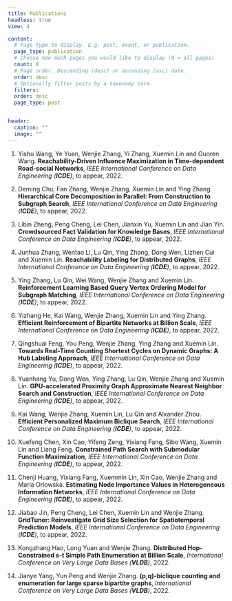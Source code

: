 ```yaml
---
title: Publications
headless: true 
view: 4

content:
  # Page type to display. E.g. post, event, or publication.
  page_type: publication
  # Choose how much pages you would like to display (0 = all pages)
  count: 0
  # Page order. Descending (desc) or ascending (asc) date.
  order: desc
  # Optionally filter posts by a taxonomy term.
  filters:
  order: desc
  page_type: post


header:
  caption: ""
  image: ""
---
```



1. Yishu Wang, Ye Yuan, Wenjie Zhang, Yi Zhang, Xuemin Lin and Guoren Wang. **Reachability-Driven Influence Maximization in Time-dependent Road-social Networks**, *IEEE International Conference on Data Engineering (**ICDE**)*, to appear, 2022.
<!-- 
<br> -->

2. Deming Chu, Fan Zhang, Wenjie Zhang, Xuemin Lin and Ying Zhang. **Hierarchical Core Decomposition in Parallel: From Construction to Subgraph Search**, *IEEE International Conference on Data Engineering (**ICDE**)*, to appear, 2022.

<!-- <br> -->

3. Libin Zheng, Peng Cheng, Lei Chen, Jianxin Yu, Xuemin Lin and Jian Yin. **Crowdsourced Fact Validation for Knowledge Bases**, *IEEE International Conference on Data Engineering (**ICDE**)*, to appear, 2022.

<!-- <br> -->

4. Junhua Zhang, Wentao Li, Lu Qin, Ying Zhang, Dong Wen, Lizhen Cui and Xuemin Lin. **Reachability Labeling for Distributed Graphs**, *IEEE International Conference on Data Engineering (**ICDE**)*, to appear, 2022.

<!-- <br> -->

5. Ying Zhang, Lu Qin, Wei Wang, Wenjie Zhang and Xuemin Lin. **Reinforcement Learning Based Query Vertex Ordering Model for Subgraph Matching**, *IEEE International Conference on Data Engineering (**ICDE**)*, to appear, 2022.

<!-- <br> -->

6. Yizhang He, Kai Wang, Wenjie Zhang, Xuemin Lin and Ying Zhang. **Efficient Reinforcement of Bipartite Networks at Billion Scale**, *IEEE International Conference on Data Engineering (**ICDE**)*, to appear, 2022.

<!-- <br> -->

7. Qingshuai Feng, You Peng, Wenjie Zhang, Ying Zhang and Xuemin Lin. **Towards Real-Time Counting Shortest Cycles on Dynamic Graphs: A Hub Labeling Approach**, *IEEE International Conference on Data Engineering (**ICDE**)*, to appear, 2022.

<!-- <br> -->

8. Yuanhang Yu, Dong Wen, Ying Zhang, Lu Qin, Wenjie Zhang and Xuemin Lin. **GPU-accelerated Proximity Graph Approximate Nearest Neighbor Search and Construction**, *IEEE International Conference on Data Engineering (**ICDE**)*, to appear, 2022.

<!-- <br> -->

9. Kai Wang, Wenjie Zhang, Xuemin Lin, Lu Qin and Alxander Zhou. **Efficient Personalized Maximum Biclique Search**, *IEEE International Conference on Data Engineering (**ICDE**)*, to appear, 2022.

<!-- <br> -->

10. Xuefeng Chen, Xin Cao, Yifeng Zeng, Yixiang Fang, Sibo Wang, Xuemin Lin and Liang Feng. **Constrained Path Search with Submodular Function Maximization**, *IEEE International Conference on Data Engineering (**ICDE**)*, to appear, 2022.

<!-- <br> -->

11. Chenji Huang, Yixiang Fang, Xuemmin Lin, Xin Cao, Wenjie Zhang and Maria Orlowska. **Estimating Node Importance Values in Heterogeneous Information Networks**, *IEEE International Conference on Data Engineering (**ICDE**)*, to appear, 2022.

<!-- <br> -->

12. Jiabao Jin, Peng Cheng, Lei Chen, Xuemin Lin and Wenjie Zhang. **GridTuner: Reinvestigate Grid Size Selection for Spatiotemporal Prediction Models**, *IEEE International Conference on Data Engineering (**ICDE**)*, to appear, 2022.

<!-- <br> -->

13. Kongzhang Hao, Long Yuan and Wenjie Zhang. **Distributed Hop-Constrained s-t Simple Path Enumeration at Billion Scale**, *International Conference on Very Large Data Bases (**VLDB**)*, 2022.

<!-- <br> -->

14. Jianye Yang, Yun Peng and Wenjie Zhang. **(p,q)-biclique counting and enumeration for large sparse bipartite graphs**, *International Conference on Very Large Data Bases (**VLDB**)*, 2022.
